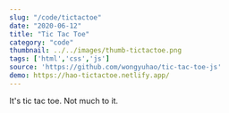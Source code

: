 ```yaml
---
slug: "/code/tictactoe"
date: "2020-06-12"
title: "Tic Tac Toe"
category: "code"
thumbnail: ../../images/thumb-tictactoe.png
tags: ['html','css','js']
source: 'https://github.com/wongyuhao/tic-tac-toe-js'
demo: https://hao-tictactoe.netlify.app/
---
```


It's tic tac toe. Not much to it. 
